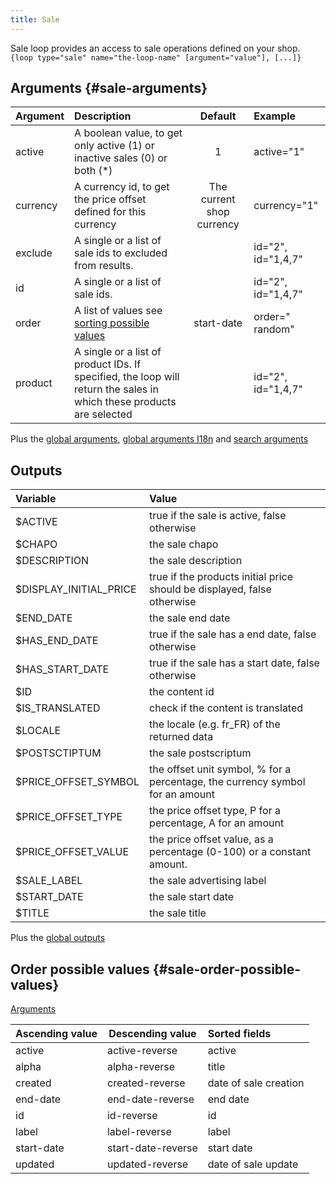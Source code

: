 ```yaml
---
title: Sale
---
```


Sale loop provides an access to sale operations defined on your shop.  
`{loop type="sale" name="the-loop-name" [argument="value"], [...]}`

## Arguments {#sale-arguments}

| Argument | Description                                                                                                          |          Default           | Example             |
|----------|:---------------------------------------------------------------------------------------------------------------------|:--------------------------:|:--------------------|
| active   | A boolean value, to get only active (1) or inactive sales (0) or both (*)                                            |             1              | active="1"          |
| currency | A currency id, to get the price offset defined for this currency                                                     | The current shop currency  | currency="1"        |
| exclude  | A single or a list of sale ids to excluded from results.                                                             |                            | id="2", id="1,4,7"  |
| id       | A single or a list of sale ids.                                                                                      |                            | id="2", id="1,4,7"  |
| order    | A list of values see [sorting possible values](#sale-order-possible-values)                                          | start-date                 | order=" random"     |
| product  | A single or a list of product IDs. If specified, the loop will return the sales in which these products are selected |                            | id="2", id="1,4,7"  |

Plus the [global arguments](./global_arguments), [global arguments I18n](./global_arguments_I18n) and [search arguments](./search_arguments)

## Outputs

| Variable               | Value                                                                         |
|:-----------------------|:------------------------------------------------------------------------------|
| $ACTIVE                | true if the sale is active, false otherwise                                   |
| $CHAPO                 | the sale chapo                                                                |
| $DESCRIPTION           | the sale description                                                          |
| $DISPLAY_INITIAL_PRICE | true if the products initial price should be displayed, false otherwise       |
| $END_DATE              | the sale end date                                                             |
| $HAS_END_DATE          | true if the sale has a end date, false otherwise                              |
| $HAS_START_DATE        | true if the sale has a start date, false otherwise                            |
| $ID                    | the content id                                                                |
| $IS_TRANSLATED         | check if the content is translated                                            |
| $LOCALE                | the locale (e.g. fr_FR) of the returned data                                  |
| $POSTSCTIPTUM          | the sale postscriptum                                                         |
| $PRICE_OFFSET_SYMBOL   | the offset unit symbol, % for a percentage, the currency symbol for an amount |
| $PRICE_OFFSET_TYPE     | the price offset type, P for a percentage, A for an amount                    |
| $PRICE_OFFSET_VALUE    | the price offset value, as a percentage (0-100) or a constant amount.         |
| $SALE_LABEL            | the sale advertising label                                                    |
| $START_DATE            | the sale start date                                                           |
| $TITLE                 | the sale title                                                                |

Plus the [global outputs](./global_outputs)

## Order possible values {#sale-order-possible-values}

[Arguments](#sale-arguments)

| Ascending value | Descending value   | Sorted fields         |
|-----------------|--------------------|:----------------------|
| active          | active-reverse     | active                |
| alpha           | alpha-reverse      | title                 |
| created         | created-reverse    | date of sale creation |
| end-date        | end-date-reverse   | end date              |
| id              | id-reverse         | id                    |
| label           | label-reverse      | label                 |
| start-date      | start-date-reverse | start date            |
| updated         | updated-reverse    | date of sale update   |
